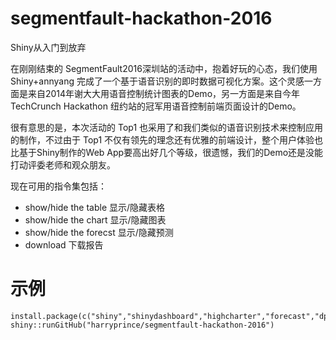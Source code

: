 # segmentfault-hackathon-2016
Shiny从入门到放弃

在刚刚结束的 SegmentFault2016深圳站的活动中，抱着好玩的心态，我们使用Shiny+annyang 完成了一个基于语音识别的即时数据可视化方案。这个灵感一方面是来自2014年谢大大用语音控制统计图表的Demo，另一方面是来自今年TechCrunch Hackathon 纽约站的冠军用语音控制前端页面设计的Demo。

很有意思的是，本次活动的 Top1 也采用了和我们类似的语音识别技术来控制应用的制作，不过由于 Top1 不仅有领先的理念还有优雅的前端设计，整个用户体验也比基于Shiny制作的Web App要高出好几个等级，很遗憾，我们的Demo还是没能打动评委老师和观众朋友。

现在可用的指令集包括：

* show/hide the table    显示/隐藏表格
* show/hide the chart    显示/隐藏图表
* show/hide the forecst  显示/隐藏预测
* download              下载报告

# 示例

```
install.package(c("shiny","shinydashboard","highcharter","forecast","dplyr","viridisLite","treemap"))
shiny::runGitHub("harryprince/segmentfault-hackathon-2016")
```
